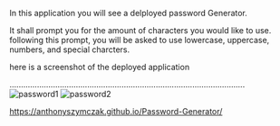 
In this application you will see a delployed password Generator.

It shall prompt you for the amount of characters you would like to use.
following this prompt, you will be asked to use lowercase, uppercase, numbers, and special charcters.

here is a screenshot of the deployed application 


.......................................................................................................
![password1](https://user-images.githubusercontent.com/81388435/118402864-cfc33500-b639-11eb-8cfd-e0bdf5051bdc.png)
![password2](https://user-images.githubusercontent.com/81388435/118402866-d05bcb80-b639-11eb-9503-4b1faa2b4385.png)


https://anthonyszymczak.github.io/Password-Generator/
